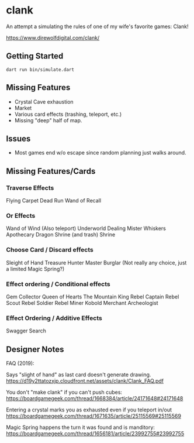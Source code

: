 # clank

An attempt a simulating the rules of one of my wife's favorite games: Clank!

https://www.direwolfdigital.com/clank/


## Getting Started

```
dart run bin/simulate.dart
```

## Missing Features
* Crystal Cave exhaustion
* Market
* Various card effects (trashing, teleport, etc.)
* Missing "deep" half of map.

## Issues
* Most games end w/o escape since random planning just walks around.

## Missing Features/Cards

### Traverse Effects
Flying Carpet
Dead Run
Wand of Recall

### Or Effects
Wand of Wind (Also teleport)
Underworld Dealing
Mister Whiskers
Apothecary
Dragon Shrine (and trash)
Shrine

### Choose Card / Discard effects
Sleight of Hand
Treasure Hunter
Master Burglar (Not really any choice, just a limited Magic Spring?)

### Effect ordering / Conditional effects
Gem Collector
Queen of Hearts
The Mountain King
Rebel Captain
Rebel Scout
Rebel Soldier
Rebel Miner
Kobold Merchant
Archeologist

### Effect Ordering / Additive Effects
Swagger
Search

## Designer Notes
FAQ (2019):

Says "slight of hand" as last card doesn't generate drawing.
https://d19y2ttatozxjp.cloudfront.net/assets/clank/Clank_FAQ.pdf

You don't "make clank" if you can't push cubes:
https://boardgamegeek.com/thread/1668384/article/24171648#24171648

Entering a crystal marks you as exhausted even  if you teleport in/out
https://boardgamegeek.com/thread/1671635/article/25115569#25115569

Magic Spring happens the turn it was found and is manditory:
https://boardgamegeek.com/thread/1656181/article/23992755#23992755
